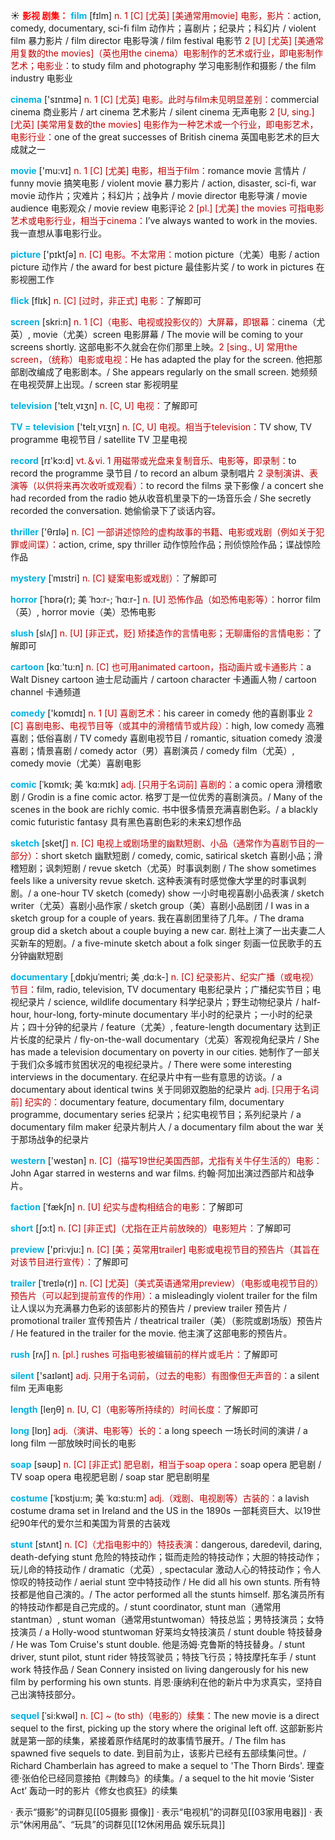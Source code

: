 ☀ <font color="red">**影视 剧集：**</font>
<font color="sky blue">**film**</font> [fɪlm] 
<font color="#c00000">n. 1 [C] [尤英] [美通常用movie] 电影，影片：</font>action, comedy, documentary, sci-fi film 动作片；喜剧片；纪录片；科幻片 / violent film 暴力影片 / film director 电影导演 / film festival 电影节 <font color="#c00000">2 [U] [尤英] [美通常用复数的the movies]（英也用the cinema）电影制作的艺术或行业，即电影制作艺术；电影业：</font>to study film and photography 学习电影制作和摄影 / the film industry 电影业

<font color="sky blue">**cinema**</font> ['sɪnɪmə] 
<font color="#c00000">n. 1 [C] [尤英] 电影。此时与film未见明显差别：</font>commercial cinema 商业影片 / art cinema 艺术影片 / silent cinema 无声电影 <font color="#c00000">2 [U, sing.] [尤英] [美常用复数的the movies] 电影作为一种艺术或一个行业，即电影艺术，电影行业：</font>one of the great successes of British cinema 英国电影艺术的巨大成就之一

<font color="sky blue">**movie**</font> ['mu:vɪ] 
<font color="#c00000">n. 1 [C] [尤美] 电影，相当于film：</font>romance movie 言情片 / funny movie 搞笑电影 / violent movie 暴力影片 / action, disaster, sci-fi, war movie 动作片；灾难片；科幻片；战争片 / movie director 电影导演 / movie audience 电影观众 / movie review 电影评论 <font color="#c00000">2 [pl.] [尤美] the movies 可指电影艺术或电影行业，相当于cinema：</font>I’ve always wanted to work in the movies. 我一直想从事电影行业。

<font color="sky blue">**picture**</font> ['pɪktʃə] 
<font color="#c00000">n. [C] 电影。不太常用：</font>motion picture（尤美）电影 / action picture 动作片 / the award for best picture 最佳影片奖 / to work in pictures 在影视圈工作
           
<font color="sky blue">**flick**</font> [flɪk]
<font color="#c00000">n. [C] [过时，非正式] 电影：</font>了解即可
 
<font color="sky blue">**screen**</font> [skri:n] 
<font color="#c00000">n. 1 [C]（电影、电视或投影仪的）大屏幕，即银幕：</font>cinema（尤英）, movie（尤美）screen 电影屏幕 / The movie will be coming to your screens shortly. 这部电影不久就会在你们那里上映。<font color="#c00000">2 [sing., U] 常用the screen，（统称）电影或电视：</font>He has adapted the play for the screen. 他把那部剧改编成了电影剧本。/ She appears regularly on the small screen. 她频频在电视荧屏上出现。/ screen star 影视明星

<font color="sky blue">**television**</font> ['telɪ͵vɪʒn] 
<font color="#c00000">n. [C, U] 电视：</font>了解即可

<font color="sky blue">**TV = television**</font> ['telɪ͵vɪʒn] 
<font color="#c00000">n. [C, U] 电视。相当于television：</font>TV show, TV programme 电视节目 / satellite TV 卫星电视

<font color="sky blue">**record**</font> [rɪ'kɔ:d] 
<font color="#c00000">vt.＆vi. 1 用磁带或光盘来复制音乐、电影等，即录制：</font>to record the programme 录节目 / to record an album 录制唱片 <font color="#c00000">2 录制演讲、表演等（以供将来再次收听或观看）：</font>to record the films 录下影像 / a concert she had recorded from the radio 她从收音机里录下的一场音乐会 / She secretly recorded the conversation. 她偷偷录下了谈话内容。

<font color="sky blue">**thriller**</font> ['θrɪlə] 
<font color="#c00000">n. [C] 一部讲述惊险的虚构故事的书籍、电影或戏剧（例如关于犯罪或间谍）：</font>action, crime, spy thriller 动作惊险作品；刑侦惊险作品；谍战惊险作品
                      
<font color="sky blue">**mystery**</font> [ˈmɪstri]
<font color="#c00000">n. [C] 疑案电影或戏剧）：</font>了解即可

<font color="sky blue">**horror**</font> [ˈhɒrə(r); 美 ˈhɔ:r-; ˈhɑ:r-]
<font color="#c00000">n. [U] 恐怖作品（如恐怖电影等）：</font>horror film（英）, horror movie（美）恐怖电影
           
<font color="sky blue">**slush**</font> [slʌʃ]
<font color="#c00000">n. [U] [非正式，贬] 矫揉造作的言情电影；无聊庸俗的言情电影：</font>了解即可

<font color="sky blue">**cartoon**</font> [kɑː'tu:n] 
<font color="#c00000">n. [C] 也可用animated cartoon，指动画片或卡通影片：</font>a Walt Disney cartoon 迪士尼动画片 / cartoon character 卡通画人物 / cartoon channel 卡通频道

<font color="sky blue">**comedy**</font> ['kɒmɪdɪ] 
<font color="#c00000">n. 1 [U] 喜剧艺术：</font>his career in comedy 他的喜剧事业 <font color="#c00000">2 [C] 喜剧电影、电视节目等（或其中的滑稽情节或片段）：</font>high, low comedy 高雅喜剧；低俗喜剧 / TV comedy 喜剧电视节目 / romantic, situation comedy 浪漫喜剧；情景喜剧 / comedy actor（男）喜剧演员 / comedy film（尤英）, comedy movie（尤美）喜剧电影
                       
<font color="sky blue">**comic**</font> [ˈkɒmɪk; 美 ˈkɑ:mɪk]
<font color="#c00000">adj. [只用于名词前] 喜剧的：</font>a comic opera 滑稽歌剧 / Grodin is a fine comic actor. 格罗丁是一位优秀的喜剧演员。/ Many of the scenes in the book are richly comic. 书中很多情景充满喜剧色彩。/ a blackly comic futuristic fantasy 具有黑色喜剧色彩的未来幻想作品

<font color="sky blue">**sketch**</font> [sketʃ]
<font color="#c00000">n. [C] 电视上或剧场里的幽默短剧、小品（通常作为喜剧节目的一部分）：</font>short sketch 幽默短剧 / comedy, comic, satirical sketch 喜剧小品；滑稽短剧；讽刺短剧 / revue sketch（尤英）时事讽刺剧 / The show sometimes feels like a university revue sketch. 这种表演有时感觉像大学里的时事讽刺剧。/ a one-hour TV sketch (comedy) show 一小时电视喜剧小品表演 / sketch writer（尤英）喜剧小品作家 / sketch group（美）喜剧小品剧团 / I was in a sketch group for a couple of years. 我在喜剧团里待了几年。/ The drama group did a sketch about a couple buying a new car. 剧社上演了一出夫妻二人买新车的短剧。/ a five-minute sketch about a folk singer 刻画一位民歌手的五分钟幽默短剧          

<font color="sky blue">**documentary**</font> [ˌdɒkjuˈmentri; 美 ˌdɑ:k-]
<font color="#c00000">n. [C] 纪录影片、纪实广播（或电视）节目：</font>film, radio, television, TV documentary 电影纪录片；广播纪实节目；电视纪录片 / science, wildlife documentary 科学纪录片；野生动物纪录片 / half-hour, hour-long, forty-minute documentary 半小时的纪录片；一小时的纪录片；四十分钟的纪录片 / feature（尤美）, feature-length documentary 达到正片长度的纪录片 / fly-on-the-wall documentary（尤英）客观视角纪录片 / She has made a television documentary on poverty in our cities. 她制作了一部关于我们众多城市贫困状况的电视纪录片。/ There were some interesting interviews in the documentary. 在纪录片中有一些有意思的访谈。/ a documentary about identical twins 关于同卵双胞胎的纪录片 <font color="#c00000">adj. [只用于名词前] 纪实的：</font>documentary feature, documentary film, documentary programme, documentary series 纪录片；纪实电视节目；系列纪录片 / a documentary film maker 纪录片制片人 / a documentary film about the war 关于那场战争的纪录片

<font color="sky blue">**western**</font> ['westən] 
<font color="#c00000">n. [C]（描写19世纪美国西部，尤指有关牛仔生活的）电影：</font>John Agar starred in westerns and war films. 约翰·阿加出演过西部片和战争片。
           
<font color="sky blue">**faction**</font> [ˈfækʃn]
<font color="#c00000">n. [U] 纪实与虚构相结合的电影：</font>了解即可

<font color="sky blue">**short**</font> [ʃɔ:t] 
<font color="#c00000">n. [C] [非正式]（尤指在正片前放映的）电影短片：</font>了解即可

<font color="sky blue">**preview**</font> ['pri:vju:] 
<font color="#c00000">n. [C] [美；英常用trailer] 电影或电视节目的预告片（其旨在对该节目进行宣传）：</font>了解即可
           
<font color="sky blue">**trailer**</font> [ˈtreɪlə(r)]
<font color="#c00000">n. [C] [尤英]（美式英语通常用preview）（电影或电视节目的）预告片（可以起到提前宣传的作用）：</font>a misleadingly violent trailer for the film 让人误以为充满暴力色彩的该部影片的预告片 / preview trailer 预告片 / promotional trailer 宣传预告片 / theatrical trailer（美）（影院或剧场版）预告片 / He featured in the trailer for the movie. 他主演了这部电影的预告片。

<font color="sky blue">**rush**</font> [rʌʃ] 
<font color="#c00000">n. [pl.] rushes 可指电影被编辑前的样片或毛片：</font>了解即可

<font color="sky blue">**silent**</font> ['saɪlənt] 
<font color="#c00000">adj. 只用于名词前，（过去的电影）有图像但无声音的：</font>a silent film 无声电影

<font color="sky blue">**length**</font> [leŋθ] 
<font color="#c00000">n. [U, C]（电影等所持续的）时间长度：</font>了解即可

<font color="sky blue">**long**</font> [lɒŋ] 
<font color="#c00000">adj.（演讲、电影等）长的：</font>a long speech 一场长时间的演讲 / a long film 一部放映时间长的电影

<font color="sky blue">**soap**</font> [səʊp] 
<font color="#c00000">n. [C] [非正式] 肥皂剧，相当于soap opera：</font>soap opera 肥皂剧 / TV soap opera 电视肥皂剧 / soap star 肥皂剧明星

<font color="sky blue">**costume**</font> [ˈkɒstju:m; 美 ˈkɑ:stu:m]
<font color="#c00000">adj.（戏剧、电视剧等）古装的：</font>a lavish costume drama set in Ireland and the US in the 1890s 一部耗资巨大、以19世纪90年代的爱尔兰和美国为背景的古装戏
           
<font color="sky blue">**stunt**</font> [stʌnt]
<font color="#c00000">n. [C]（尤指电影中的）特技表演：</font>dangerous, daredevil, daring, death-defying stunt 危险的特技动作；铤而走险的特技动作；大胆的特技动作；玩儿命的特技动作 / dramatic（尤英）, spectacular 激动人心的特技动作；令人惊叹的特技动作 / aerial stunt 空中特技动作 / He did all his own stunts. 所有特技都是他自己演的。/ The actor performed all the stunts himself. 那名演员所有的特技动作都是自己完成的。/ stunt coordinator, stunt man（通常用stantman）, stunt woman（通常用stuntwoman）特技总监；男特技演员；女特技演员 / a Holly-wood stuntwoman 好莱坞女特技演员 / stunt double 特技替身 / He was Tom Cruise's stunt double. 他是汤姆·克鲁斯的特技替身。/ stunt driver, stunt pilot, stunt rider 特技驾驶员；特技飞行员；特技摩托车手 / stunt work 特技作品 / Sean Connery insisted on living dangerously for his new film by performing his own stunts. 肖恩·康纳利在他的新片中为求真实，坚持自己出演特技部分。
           
<font color="sky blue">**sequel**</font> [ˈsi:kwəl]
<font color="#c00000">n. [C] ~ (to sth)（电影的）续集：</font>The new movie is a direct sequel to the first, picking up the story where the original left off. 这部新影片就是第一部的续集，紧接着原作结尾时的故事情节展开。/ The film has spawned five sequels to date. 到目前为止，该影片已经有五部续集问世。/ Richard Chamberlain has agreed to make a sequel to 'The Thorn Birds'. 理查德·张伯伦已经同意接拍《荆棘鸟》的续集。/ a sequel to the hit movie ‘Sister Act’ 轰动一时的影片《修女也疯狂》的续集

· 表示“摄影”的词群见[[05摄影 摄像]]
· 表示“电视机”的词群见[[03家用电器]]
· 表示“休闲用品”、“玩具”的词群见[[12休闲用品 娱乐玩具]]
